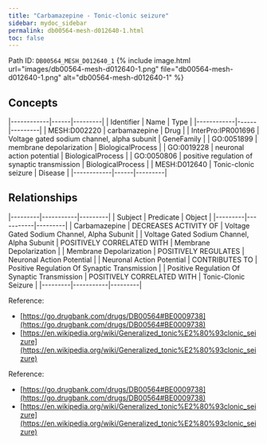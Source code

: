 ```yaml
---
title: "Carbamazepine - Tonic-clonic seizure"
sidebar: mydoc_sidebar
permalink: db00564-mesh-d012640-1.html
toc: false 
---
```



Path ID: `DB00564_MESH_D012640_1`
{% include image.html url="images/db00564-mesh-d012640-1.png" file="db00564-mesh-d012640-1.png" alt="db00564-mesh-d012640-1" %}

## Concepts

|------------|------|---------|
| Identifier | Name | Type    |
|------------|------|---------|
| MESH:D002220 | carbamazepine | Drug |
| InterPro:IPR001696 | Voltage gated sodium channel, alpha subunit | GeneFamily |
| GO:0051899 | membrane depolarization | BiologicalProcess |
| GO:0019228 | neuronal action potential | BiologicalProcess |
| GO:0050806 | positive regulation of synaptic transmission | BiologicalProcess |
| MESH:D012640 | Tonic-clonic seizure | Disease |
|------------|------|---------|

## Relationships

|---------|-----------|---------|
| Subject | Predicate | Object  |
|---------|-----------|---------|
| Carbamazepine | DECREASES ACTIVITY OF | Voltage Gated Sodium Channel, Alpha Subunit |
| Voltage Gated Sodium Channel, Alpha Subunit | POSITIVELY CORRELATED WITH | Membrane Depolarization |
| Membrane Depolarization | POSITIVELY REGULATES | Neuronal Action Potential |
| Neuronal Action Potential | CONTRIBUTES TO | Positive Regulation Of Synaptic Transmission |
| Positive Regulation Of Synaptic Transmission | POSITIVELY CORRELATED WITH | Tonic-Clonic Seizure |
|---------|-----------|---------|

Reference: 
  - [https://go.drugbank.com/drugs/DB00564#BE0009738](https://go.drugbank.com/drugs/DB00564#BE0009738)
  - [https://en.wikipedia.org/wiki/Generalized_tonic%E2%80%93clonic_seizure](https://en.wikipedia.org/wiki/Generalized_tonic%E2%80%93clonic_seizure)

Reference: 
  - [https://go.drugbank.com/drugs/DB00564#BE0009738](https://go.drugbank.com/drugs/DB00564#BE0009738)
  - [https://en.wikipedia.org/wiki/Generalized_tonic%E2%80%93clonic_seizure](https://en.wikipedia.org/wiki/Generalized_tonic%E2%80%93clonic_seizure)
